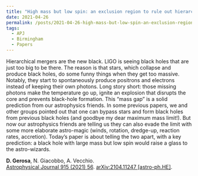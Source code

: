 ```yaml
---
title: "High mass but low spin: an exclusion region to rule out hierarchical black-hole mergers as a mechanism to populate the pair-instability mass gap"
date: 2021-04-26
permalink: /posts/2021-04-26-high-mass-but-low-spin-an-exclusion-region-to-rule-out-hierarchical-black-hole-mergers-as-a-mechanism-to-populate-the-pair-instability-mass-gap
tags:
  - APJ
  - Birmingham
  - Papers
---
```


Hierarchical mergers are the new black. LIGO is seeing black holes that are just too big to be there. The reason is that stars, which collapse and produce black holes, do some funny things when they get too massive. Notably, they start to spontaneously produce positrons and electrons instead of keeping their own photons. Long story short: those missing photons make the temperature go up, ignite an explosion that disrupts the core and prevents black-hole formation. This “mass gap” is a solid prediction from our astrophysics friends. In some previous papers, we and other groups pointed out that one can bypass stars and form black holes from previous black holes (and goodbye my dear maximum mass limit!). But now our astrophysics friends are telling us they can also evade the limit with some more elaborate astro-magic (winds, rotation, dredge-up, reaction rates, accretion). Today’s paper is about telling the two apart, with a key prediction: a black hole with large mass but low spin would raise a glass to the astro-wizards.

**D. Gerosa**, N. Giacobbo, A. Vecchio.\
[Astrophysical Journal 915 (2021) 56](https://iopscience.iop.org/article/10.3847/1538-4357/ac00bb). [arXiv:2104.11247   [astro-ph.HE]](https://arxiv.org/abs/2104.11247).